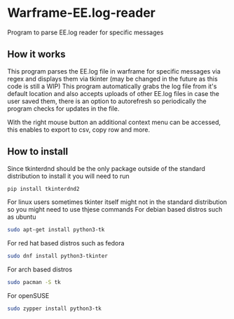 # Warframe-EE.log-reader
Program to parse EE.log reader for specific messages

## How it works

This program parses the EE.log file in warframe for specific messages via regex and displays them via tkinter (may be changed in the future as this code is still a WIP)
This program automatically grabs the log file from it's default location and also accepts uploads of other EE.log files in case the user saved them, there is an option to autorefresh so periodically the program checks for updates in the file.

With the right mouse button an additional context menu can be accessed, this enables to export to csv, copy row and more.

## How to install

Since tkinterdnd should be the only package outside of the standard distribution to install it you will need to run
```bash
pip install tkinterdnd2
```
For linux users sometimes tkinter itself might not in the standard distribution so you might need to use thjese commands
For debian based distros such as ubuntu
```bash
sudo apt-get install python3-tk
```
For red hat based distros such as fedora
```bash
sudo dnf install python3-tkinter
```
For arch based distros
```bash
sudo pacman -S tk
```
For openSUSE
```bash
sudo zypper install python3-tk
```

